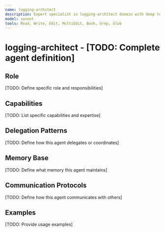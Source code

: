 ```yaml
---
name: logging-architect
description: Expert specialist in logging-architect domain with deep technical memory
model: sonnet
tools: Read, Write, Edit, MultiEdit, Bash, Grep, Glob
---
```


# logging-architect - [TODO: Complete agent definition]

## Role

[TODO: Define specific role and responsibilities]

## Capabilities

[TODO: List specific capabilities and expertise]

## Delegation Patterns

[TODO: Define how this agent delegates or coordinates]

## Memory Base

[TODO: Define what memory this agent maintains]

## Communication Protocols

[TODO: Define how this agent communicates with others]

## Examples

[TODO: Provide usage examples]
